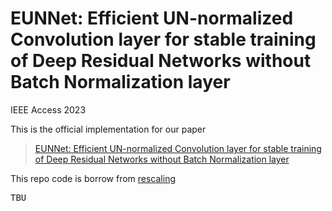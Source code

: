 # EUNNet: Efficient UN-normalized Convolution layer for stable training of Deep Residual Networks without Batch Normalization layer
IEEE Access 2023

This is the official implementation for our  paper
> [EUNNet: Efficient UN-normalized Convolution layer for stable training of Deep Residual Networks without Batch Normalization layer](.)

This repo code is borrow from [rescaling](https://github.com/hukkai/rescaling)

<pre>
TBU
</pre>
